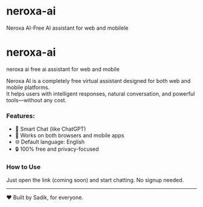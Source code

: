 # neroxa-ai
Neroxa AI-Free AI assistant for web and mobilele
# neroxa-ai
neroxa ai free ai assistant for web and mobile

Neroxa AI is a completely free virtual assistant designed for both web and mobile platforms.  
It helps users with intelligent responses, natural conversation, and powerful tools—without any cost.

### Features:
- 🧠 Smart Chat (like ChatGPT)
- 📱 Works on both browsers and mobile apps
- 🌐 Default language: English
- 🔒 100% free and privacy-focused

### How to Use
Just open the link (coming soon) and start chatting. No signup needed.

---

❤️ Built by Sadik, for everyone.
